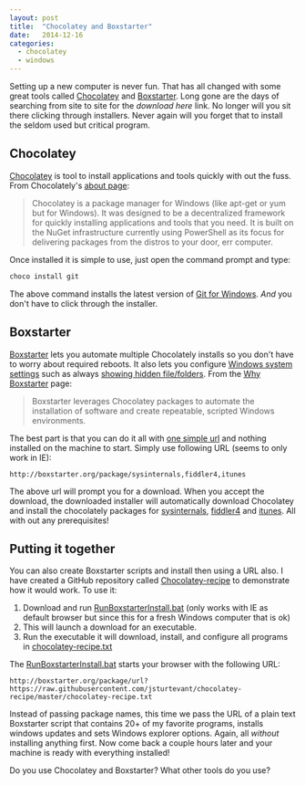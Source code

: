 ```yaml
---
layout: post
title:  "Chocolatey and Boxstarter"
date:   2014-12-16
categories:
  - chocolatey
  - windows
---
```


Setting up a new computer is never fun.  That has all changed with some great tools called [Chocolatey](https://chocolatey.org) and [Boxstarter](http://boxstarter.org).  Long gone are the days of searching from site to site for the *download here* link.  No longer will you sit there clicking through installers.  Never again will you forget that to install the seldom used but critical program.

## Chocolatey
[Chocolatey](https://chocolatey.org) is tool to install applications and tools quickly with out the fuss.  From Chocolately's [about page](https://chocolatey.org/about):

> Chocolatey is a package manager for Windows (like apt-get or yum but for Windows). It was designed to be a decentralized framework for quickly installing applications and tools that you need. It is built on the NuGet infrastructure currently using PowerShell as its focus for delivering packages from the distros to your door, err computer.

Once installed it is simple to use, just open the command prompt and type:

```powershell
choco install git
```

The above command installs the latest version of [Git for Windows](http://msysgit.github.io/).  *And* you don't have to click through the installer.

## Boxstarter
[Boxstarter](http://boxstarter.org) lets you automate multiple Chocolately installs so you don't have to worry about required reboots.  It also lets you configure [Windows system settings](http://boxstarter.org/WinConfig) such as always [showing hidden file/folders](http://windows.microsoft.com/en-us/windows/show-hidden-files#show-hidden-files=windows-7).  From the [Why Boxstarter](http://boxstarter.org/WhyBoxstarter) page:

>Boxstarter leverages Chocolatey packages to automate the installation of software and create repeatable, scripted Windows environments.

The best part is that you can do it all with [one simple url](http://boxstarter.org/WebLauncher) and nothing installed on the machine to start.  Simply use following URL (seems to only work in IE):

```
http://boxstarter.org/package/sysinternals,fiddler4,itunes
```

The above url will prompt you for a download.  When you accept the download, the downloaded installer will automatically download Chocolatey and install the chocolately packages for [sysinternals](http://technet.microsoft.com/en-us/sysinternals/bb545021.aspx), [fiddler4](http://www.telerik.com/fiddler) and [itunes](https://www.apple.com/itunes/).  All with out any prerequisites!

## Putting it together
You can also create Boxstarter scripts and install then using a URL also.  I have created a GitHub repository called [Chocolatey-recipe](https://github.com/jsturtevant/chocolatey-recipe) to demonstrate how it would work.  To use it:

1. Download and run [RunBoxstarterInstall.bat](https://github.com/jsturtevant/chocolatey-recipe/blob/master/RunBoxstarterInstall.bat) (only works with IE as default browser but since this for a fresh Windows computer that is ok)
2. This will launch a download for an executable.
3. Run the executable it will download, install, and configure all programs in [chocolatey-recipe.txt](https://github.com/jsturtevant/chocolatey-recipe/blob/master/chocolatey-recipe.txt)

The [RunBoxstarterInstall.bat](https://github.com/jsturtevant/chocolatey-recipe/blob/master/RunBoxstarterInstall.bat) starts your browser with the following URL:

```
http://boxstarter.org/package/url?https://raw.githubusercontent.com/jsturtevant/chocolatey-recipe/master/chocolatey-recipe.txt
```

Instead of passing package names, this time we pass the URL of a plain text Boxstarter script that contains 20+ of my favorite programs, installs windows updates and sets Windows explorer options.  Again, all *without* installing anything first.  Now come back a couple hours later and your machine is ready with everything installed!

Do you use Chocolatey and Boxstarter?  What other tools do you use?
